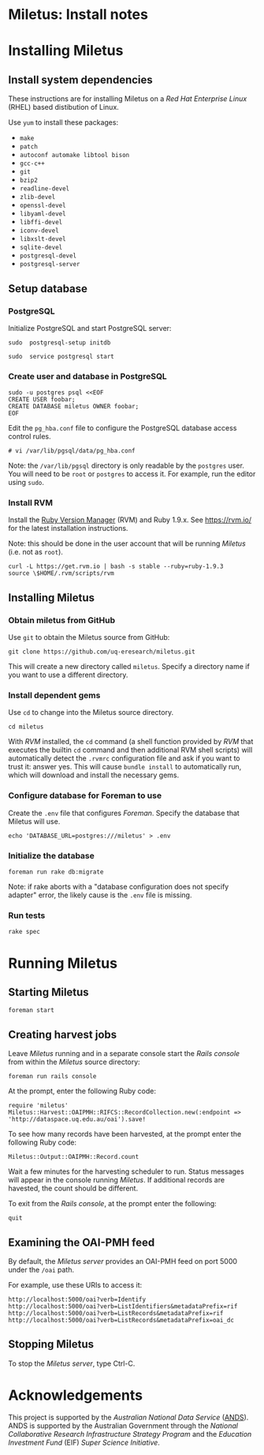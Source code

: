 Miletus: Install notes
======================

# Installing Miletus

## Install system dependencies

These instructions are for installing Miletus on a _Red Hat Enterprise
Linux_ (RHEL) based distibution of Linux.

Use `yum` to install these packages:

- `make`
- `patch`
- `autoconf automake libtool bison`
- `gcc-c++`
- `git`
- `bzip2`
- `readline-devel`
- `zlib-devel`
- `openssl-devel`
- `libyaml-devel`
- `libffi-devel`
- `iconv-devel`
- `libxslt-devel`
- `sqlite-devel`
- `postgresql-devel`
- `postgresql-server`

## Setup database

### PostgreSQL

Initialize PostgreSQL and start PostgreSQL server:

    sudo  postgresql-setup initdb

    sudo  service postgresql start

### Create user and database in PostgreSQL

    sudo -u postgres psql <<EOF
    CREATE USER foobar;
    CREATE DATABASE miletus OWNER foobar;
    EOF

Edit the `pg_hba.conf` file to configure the PostgreSQL database
access control rules.

    # vi /var/lib/pgsql/data/pg_hba.conf

Note: the `/var/lib/pgsql` directory is only readable by the
`postgres` user. You will need to be `root` or `postgres` to access
it. For example, run the editor using `sudo`.

### Install RVM

Install the [Ruby Version Manager](https://rvm.io/) (RVM) and Ruby
1.9.x. See <https://rvm.io/> for the latest installation instructions.

Note: this should be done in the user account that will be running
_Miletus_ (i.e. not as `root`).

    curl -L https://get.rvm.io | bash -s stable --ruby=ruby-1.9.3
    source \$HOME/.rvm/scripts/rvm
	
## Installing Miletus

### Obtain miletus from GitHub

Use `git` to obtain the Miletus source from GitHub:

    git clone https://github.com/uq-eresearch/miletus.git

This will create a new directory called `miletus`. Specify a directory
name if you want to use a different directory.

### Install dependent gems

Use `cd` to change into the Miletus source directory.

    cd miletus

With _RVM_ installed, the `cd` command (a shell function provided by
_RVM_ that executes the builtin `cd` command and then additional RVM
shell scripts) will automatically detect the `.rvmrc` configuration
file and ask if you want to trust it: answer yes. This will cause
`bundle install` to automatically run, which will download and install
the necessary gems.

### Configure database for Foreman to use

Create the `.env` file that configures _Foreman_. Specify the database
that Miletus will use.

    echo 'DATABASE_URL=postgres:///miletus' > .env

### Initialize the database

    foreman run rake db:migrate

Note: if rake aborts with a "database configuration does not specify
adapter" error, the likely cause is the `.env` file is missing.

### Run tests

    rake spec

# Running Miletus

## Starting Miletus

    foreman start

## Creating harvest jobs

Leave _Miletus_ running and in a separate console start the _Rails
console_ from within the _Miletus_ source directory:

    foreman run rails console

At the prompt, enter the following Ruby code:

    require 'miletus'
    Miletus::Harvest::OAIPMH::RIFCS::RecordCollection.new(:endpoint => 'http://dataspace.uq.edu.au/oai').save!

To see how many records have been harvested, at the prompt enter the
following Ruby code:

    Miletus::Output::OAIPMH::Record.count

Wait a few minutes for the harvesting scheduler to run. Status
messages will appear in the console running _Miletus_. If additional
records are havested, the count should be different.

To exit from the _Rails console_, at the prompt enter the following:

    quit

## Examining the OAI-PMH feed

By default, the _Miletus server_ provides an OAI-PMH feed on port 5000
under the `/oai` path.

For example, use these URIs to access it:

    http://localhost:5000/oai?verb=Identify
    http://localhost:5000/oai?verb=ListIdentifiers&metadataPrefix=rif
    http://localhost:5000/oai?verb=ListRecords&metadataPrefix=rif
    http://localhost:5000/oai?verb=ListRecords&metadataPrefix=oai_dc

## Stopping Miletus

To stop the _Miletus server_, type Ctrl-C.

# Acknowledgements

This project is supported by the _Australian National Data Service_
([ANDS](http://www.ands.org.au/)). ANDS is supported by the Australian
Government through the _National Collaborative Research Infrastructure
Strategy Program_ and the _Education Investment Fund_ (EIF) _Super
Science Initiative_.
